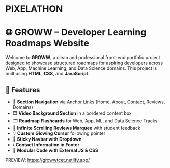 # PIXELATHON
# 🌐 GROWW – Developer Learning Roadmaps Website

Welcome to **GROWW**, a clean and professional front-end portfolio project designed to showcase structured roadmaps for aspiring developers across Web, App, Machine Learning, and Data Science domains. This project is built using **HTML**, **CSS**, and **JavaScript**.

## 🚀 Features

- 🧭 **Section Navigation** via Anchor Links (Home, About, Contact, Reviews, Domains)
- 🎞️ **Video Background Section** in a bordered content box
- 🗂️ **Roadmap Flashcards** for Web, App, ML, and Data Science Tracks
- 💬 **Infinite Scrolling Reviews Marquee** with student feedback
- 💡 **Custom Glowing Cursor** following pointer
- 📜 **Sticky Navbar with Dropdown**
- 📞 **Contact Information in Footer**
- 🧩 **Modular Code with External JS & CSS**

PREVIEW: https://growwtcet.netlify.app/
